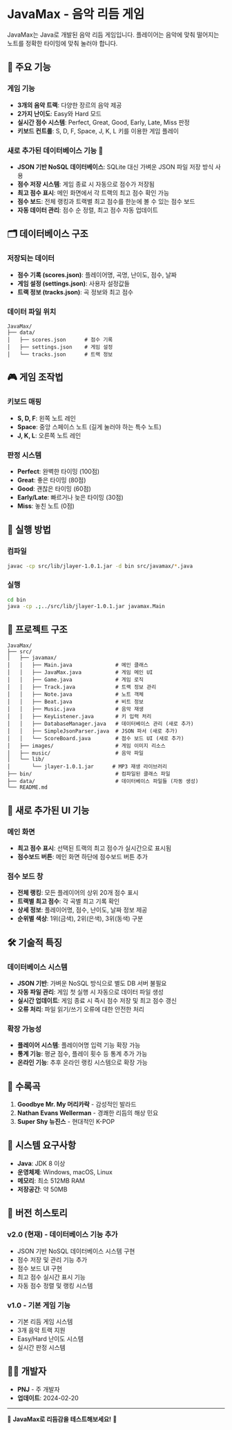 # JavaMax - 음악 리듬 게임

JavaMax는 Java로 개발된 음악 리듬 게임입니다. 플레이어는 음악에 맞춰 떨어지는 노트를 정확한 타이밍에 맞춰 눌러야 합니다.

## 🎵 주요 기능

### 게임 기능

- **3개의 음악 트랙**: 다양한 장르의 음악 제공
- **2가지 난이도**: Easy와 Hard 모드
- **실시간 점수 시스템**: Perfect, Great, Good, Early, Late, Miss 판정
- **키보드 컨트롤**: S, D, F, Space, J, K, L 키를 이용한 게임 플레이

### 새로 추가된 데이터베이스 기능 🎯

- **JSON 기반 NoSQL 데이터베이스**: SQLite 대신 가벼운 JSON 파일 저장 방식 사용
- **점수 저장 시스템**: 게임 종료 시 자동으로 점수가 저장됨
- **최고 점수 표시**: 메인 화면에서 각 트랙의 최고 점수 확인 가능
- **점수 보드**: 전체 랭킹과 트랙별 최고 점수를 한눈에 볼 수 있는 점수 보드
- **자동 데이터 관리**: 점수 순 정렬, 최고 점수 자동 업데이트

## 🗂️ 데이터베이스 구조

### 저장되는 데이터

- **점수 기록 (scores.json)**: 플레이어명, 곡명, 난이도, 점수, 날짜
- **게임 설정 (settings.json)**: 사용자 설정값들
- **트랙 정보 (tracks.json)**: 곡 정보와 최고 점수

### 데이터 파일 위치

```
JavaMax/
├── data/
│   ├── scores.json      # 점수 기록
│   ├── settings.json    # 게임 설정
│   └── tracks.json      # 트랙 정보
```

## 🎮 게임 조작법

### 키보드 매핑

- **S, D, F**: 왼쪽 노트 레인
- **Space**: 중앙 스페이스 노트 (길게 눌러야 하는 특수 노트)
- **J, K, L**: 오른쪽 노트 레인

### 판정 시스템

- **Perfect**: 완벽한 타이밍 (100점)
- **Great**: 좋은 타이밍 (80점)
- **Good**: 괜찮은 타이밍 (60점)
- **Early/Late**: 빠르거나 늦은 타이밍 (30점)
- **Miss**: 놓친 노트 (0점)

## 🚀 실행 방법

### 컴파일

```bash
javac -cp src/lib/jlayer-1.0.1.jar -d bin src/javamax/*.java
```

### 실행

```bash
cd bin
java -cp .;../src/lib/jlayer-1.0.1.jar javamax.Main
```

## 📁 프로젝트 구조

```
JavaMax/
├── src/
│   ├── javamax/
│   │   ├── Main.java              # 메인 클래스
│   │   ├── JavaMax.java           # 게임 메인 UI
│   │   ├── Game.java              # 게임 로직
│   │   ├── Track.java             # 트랙 정보 관리
│   │   ├── Note.java              # 노트 객체
│   │   ├── Beat.java              # 비트 정보
│   │   ├── Music.java             # 음악 재생
│   │   ├── KeyListener.java       # 키 입력 처리
│   │   ├── DatabaseManager.java   # 데이터베이스 관리 (새로 추가)
│   │   ├── SimpleJsonParser.java  # JSON 파서 (새로 추가)
│   │   └── ScoreBoard.java        # 점수 보드 UI (새로 추가)
│   ├── images/                    # 게임 이미지 리소스
│   ├── music/                     # 음악 파일
│   └── lib/
│       └── jlayer-1.0.1.jar      # MP3 재생 라이브러리
├── bin/                           # 컴파일된 클래스 파일
├── data/                          # 데이터베이스 파일들 (자동 생성)
└── README.md
```

## 🎯 새로 추가된 UI 기능

### 메인 화면

- **최고 점수 표시**: 선택된 트랙의 최고 점수가 실시간으로 표시됨
- **점수보드 버튼**: 메인 화면 하단에 점수보드 버튼 추가

### 점수 보드 창

- **전체 랭킹**: 모든 플레이어의 상위 20개 점수 표시
- **트랙별 최고 점수**: 각 곡별 최고 기록 확인
- **상세 정보**: 플레이어명, 점수, 난이도, 날짜 정보 제공
- **순위별 색상**: 1위(금색), 2위(은색), 3위(동색) 구분

## 🛠️ 기술적 특징

### 데이터베이스 시스템

- **JSON 기반**: 가벼운 NoSQL 방식으로 별도 DB 서버 불필요
- **자동 파일 관리**: 게임 첫 실행 시 자동으로 데이터 파일 생성
- **실시간 업데이트**: 게임 종료 시 즉시 점수 저장 및 최고 점수 갱신
- **오류 처리**: 파일 읽기/쓰기 오류에 대한 안전한 처리

### 확장 가능성

- **플레이어 시스템**: 플레이어명 입력 기능 확장 가능
- **통계 기능**: 평균 점수, 플레이 횟수 등 통계 추가 가능
- **온라인 기능**: 추후 온라인 랭킹 시스템으로 확장 가능

## 🎵 수록곡

1. **Goodbye Mr. My 머리카락** - 감성적인 발라드
2. **Nathan Evans Wellerman** - 경쾌한 리듬의 해상 민요
3. **Super Shy 뉴진스** - 현대적인 K-POP

## 🔧 시스템 요구사항

- **Java**: JDK 8 이상
- **운영체제**: Windows, macOS, Linux
- **메모리**: 최소 512MB RAM
- **저장공간**: 약 50MB

## 📝 버전 히스토리

### v2.0 (현재) - 데이터베이스 기능 추가

- JSON 기반 NoSQL 데이터베이스 시스템 구현
- 점수 저장 및 관리 기능 추가
- 점수 보드 UI 구현
- 최고 점수 실시간 표시 기능
- 자동 점수 정렬 및 랭킹 시스템

### v1.0 - 기본 게임 기능

- 기본 리듬 게임 시스템
- 3개 음악 트랙 지원
- Easy/Hard 난이도 시스템
- 실시간 판정 시스템

## 👨‍💻 개발자

- **PNJ** - 주 개발자
- **업데이트**: 2024-02-20

---

🎵 **JavaMax로 리듬감을 테스트해보세요!** 🎵
